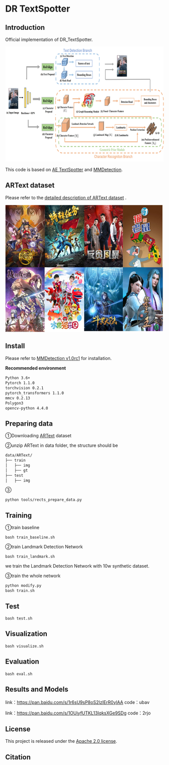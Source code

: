 
# DR TextSpotter

## Introduction

Official implementation of DR_TextSpotter.

<div align=center>
    <img src="resources/overall-architecture.jpg" width="749" height="364"/>
</div>


This code is based on [AE TextSpotter](https://github.com/whai362/AE_TextSpotter) and [MMDetection](https://github.com/open-mmlab/mmdetection/tree/v1.0rc1).

## ARText dataset

Please refer to the [detailed description of ARText dataset](ARText/README.md) .

<div align=center>
    <img src="resources/ARText_examples.jpg" width="624" height="403" />
</div>


## Install

Please refer to [MMDetection v1.0rc1](https://github.com/open-mmlab/mmdetection/tree/v1.0rc1) for installation.

**Recommended environment**

```
Python 3.6+
Pytorch 1.1.0
torchvision 0.2.1
pytorch_transformers 1.1.0
mmcv 0.2.13
Polygon3
opencv-python 4.4.0
```



## Preparing data

①Downloading [ARText](ARText/README.md) dataset

②unzip ARText in data folder, the structure should be

```
data/ARText/
├── train
│   ├── img
│   ├── gt
├── test
│   ├── img
```

③

```
python tools/rects_prepare_data.py
```



## Training

①train baseline

```
bash train_baseline.sh
```

②train Landmark Detection Network

```
bash train_landmark.sh
```

we train the Landmark Detection Network with 10w synthetic dataset.

③train the whole network

```
python modify.py
bash train.sh
```




## Test

```
bash test.sh
```



## Visualization

```
bash visualize.sh
```



## Evaluation

```
bash eval.sh
```




## Results and Models

link：https://pan.baidu.com/s/1r6sU9sP8oS2IzIErR0ylAA 
code：ubav 

link：https://pan.baidu.com/s/1OUiyfUTKL13IqksXGe9SDg 
code：2rjo 

## License
This project is released under the [Apache 2.0 license](LICENSE).

## Citation

